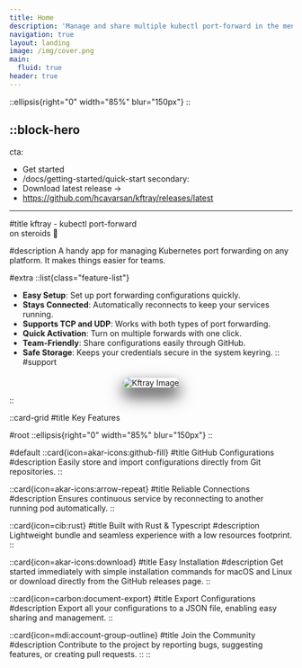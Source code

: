 ```yaml
---
title: Home
description: 'Manage and share multiple kubectl port-forward in the menu bar'
navigation: true
layout: landing
image: /img/cover.png
main:
  fluid: true
header: true
---
```


::ellipsis{right="0" width="85%" blur="150px"}
::

::block-hero
---
cta:
  - Get started
  - /docs/getting-started/quick-start
secondary:
  - Download latest release →
  - https://github.com/hcavarsan/kftray/releases/latest
---


#title
kftray -
<span class="gradient-text">kubectl port-forward</span>
<br/> on steroids 🚀

#description
A handy app for managing Kubernetes port forwarding on any platform. It makes things easier for teams.

#extra
  ::list{class="feature-list"}
-  **Easy Setup**: Set up port forwarding configurations quickly.
-  **Stays Connected**: Automatically reconnects to keep your services running.
-  **Supports TCP and UDP**: Works with both types of port forwarding.
-  **Quick Activation**: Turn on multiple forwards with one click.
-  **Team-Friendly**: Share configurations easily through GitHub.
-  **Safe Storage**: Keeps your credentials secure in the system keyring.
  ::
#support


<div style="text-align: center; margin-top: 20px">
<img src="/img/new.png" alt="Kftray Image"alt="Kftray Image" style="box-shadow: 0 10px 20px rgba(0, 0, 0, 0.3), 0 15px 30px rgba(0, 0, 0, 0.8); border-radius: 10px " />
</div>


::



::card-grid
#title
Key Features

#root
::ellipsis{right="0" width="85%" blur="150px"}
::

#default
  ::card{icon=akar-icons:github-fill}
  #title
  GitHub Configurations
  #description
  Easily store and import configurations directly from Git repositories.
  ::

  ::card{icon=akar-icons:arrow-repeat}
  #title
  Reliable Connections
  #description
  Ensures continuous service by reconnecting to another running pod automatically.
  ::

  ::card{icon=cib:rust}
  #title
  Built with Rust & Typescript
  #description
  Lightweight bundle and seamless experience with a low resources footprint.
  ::

  ::card{icon=akar-icons:download}
  #title
  Easy Installation
  #description
  Get started immediately with simple installation commands for macOS and Linux or download directly from the GitHub releases page.
  ::

  ::card{icon=carbon:document-export}
  #title
  Export Configurations
  #description
  Export all your configurations to a JSON file, enabling easy sharing and management.
  ::

  ::card{icon=mdi:account-group-outline}
  #title
  Join the Community
  #description
  Contribute to the project by reporting bugs, suggesting features, or creating pull requests.
  ::
::
